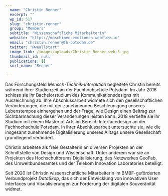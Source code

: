```yaml
---
  name: "Christin Renner"
  excerpt: ""
  wp_id: 517
  slug: "christin-renner"
  group: "Members"
  subtitle: "Wissenschaftliche Mitarbeiterin"
  website: "https://maschinen-emotionen.webflow.io"
  email: "christin.renner@fh-potsdam.de"
  twitter: "@weallstart"
  image_link: /images/uploads/Christin_Renner_web-3.jpg
  thumbnail_id: null
  publications: []
  sort_name: "Renner"

---
```

Das Forschungsfeld <i>Mensch-Technik-Interaktion </i>begleitete Christin bereits während ihrer Studienzeit an der Fachhochschule Potsdam. Im Jahr 2016 schloss sie ihr Bachelorstudium des Kommunikationsdesigns mit Auszeichnung ab. Ihre Abschlussarbeit widmete sich den gesellschaftlichen Veränderungen, die mit der zunehmenden Beschleunigung unseres Lebenstempos einhergehen und der Frage, wie Design einen Beitrag zur Sichtbarmachung dieser Veränderungen leisten kann. 2018 vertiefte sie ihr Studium mit einem Master of Arts im Bereich Interfacedesign an der Fachhochschule Potsdam. In ihrer Abschlussarbeit untersuchte sie, wie die insgesamt zunehmende Digitalisierung unseres Alltags unsere Gesellschaft grundlegend verändert.

Christin arbeitete als freie Gestalterin an diversen Projekten an der Schnittstelle von Design und Wissenschaft. Unter anderem war sie an Projekten des Hochschulforums Digitalisierung, des Netzwerkes GeoFab, des Umweltbundesamtes und der Telekom Innovation Laboratories beteiligt.

Seit 2020 ist Christin wissenschaftliche Mitarbeiterin im BMBF-geförderten Verbundprojekt <i>DataSkop</i>, das sich der Entwicklung von innovativen User Interfaces und Visualisierungen zur Förderung der digitalen Souveränität widmet.